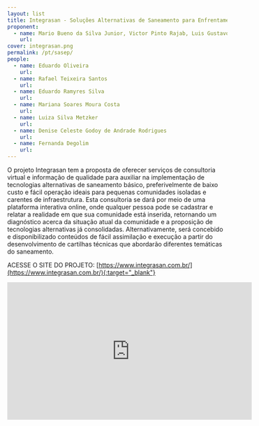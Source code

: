 ```yaml
---
layout: list
title: Integrasan - Soluções Alternativas de Saneamento para Enfrentamento da Pandemia
proponent:
  - name: Mario Bueno da Silva Junior, Victor Pinto Rajab, Luis Gustavo Bet, Bruno Eduardo B. R. Torres / Santos, SP
    url: 
cover: integrasan.png
permalink: /pt/sasep/
people:
  - name: Eduardo Oliveira
    url: 
  - name: Rafael Teixeira Santos
    url: 
  - name: Eduardo Ramyres Silva
    url: 
  - name: Mariana Soares Moura Costa
    url: 
  - name: Luiza Silva Metzker
    url: 
  - name: Denise Celeste Godoy de Andrade Rodrigues
    url: 
  - name: Fernanda Degolim
    url: 
---
```



O projeto Integrasan tem a proposta de oferecer serviços de consultoria virtual e informação de qualidade para auxiliar na implementação de tecnologias alternativas de saneamento básico, preferivelmente de baixo custo e fácil operação ideais para pequenas comunidades isoladas e carentes de infraestrutura. Esta consultoria se dará por meio de uma plataforma interativa online, onde qualquer pessoa pode se cadastrar e relatar a realidade em que sua comunidade está inserida, retornando um diagnóstico acerca da situação atual da comunidade e a proposição de tecnologias alternativas já consolidadas. Alternativamente, será concebido e disponibilizado conteúdos de fácil assimilação e execução a partir do desenvolvimento de cartilhas técnicas que abordarão diferentes temáticas do saneamento.

  
ACESSE O SITE DO PROJETO: [https://www.integrasan.com.br/](https://www.integrasan.com.br/){:target="_blank"}
  

<iframe width="560" height="315" src="https://youtu.be/XIAaBm6c1jU" frameborder="0" allow="accelerometer; autoplay; encrypted-media; gyroscope; picture-in-picture" allowfullscreen></iframe>